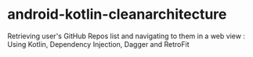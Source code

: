 # android-kotlin-cleanarchitecture
Retrieving user's GitHub Repos list and navigating to them in a web view : Using Kotlin, Dependency Injection, Dagger and RetroFit
